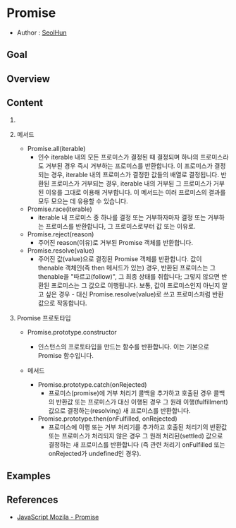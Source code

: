 # Promise
- Author : [SeolHun](https://github.com/Seolhun/)

## Goal

## Overview

## Content
1. 

2. 메서드
	- Promise.all(iterable)
		- 인수 iterable 내의 모든 프로미스가 결정된 때 결정되며 하나의 프로미스라도 거부된 경우 즉시 거부하는 프로미스를 반환합니다. 이 프로미스가 결정되는 경우, iterable 내의 프로미스가 결정한 값들의 배열로 결정됩니다. 반환된 프로미스가 거부되는 경우, iterable 내의 거부된 그 프로미스가 거부된 이유를 그대로 이용해 거부합니다. 이 메서드는 여러 프로미스의 결과를 모두 모으는 데 유용할 수 있습니다.
	- Promise.race(iterable)
		- iterable 내 프로미스 중 하나를 결정 또는 거부하자마자 결정 또는 거부하는 프로미스를 반환합니다, 그 프로미스로부터 값 또는 이유로.
	- Promise.reject(reason)
    	- 주어진 reason(이유)로 거부된 Promise 객체를 반환합니다.
	- Promise.resolve(value)
    	- 주어진 값(value)으로 결정된 Promise 객체를 반환합니다. 값이 thenable 객체인(즉 then 메서드가 있는) 경우, 반환된 프로미스는 그 thenable을 "따르고(follow)", 그 최종 상태를 취합니다; 그렇지 않으면 반환된 프로미스는 그 값으로 이행됩니다. 보통, 값이 프로미스인지 아닌지 알고 싶은 경우 - 대신 Promise.resolve(value)로 쓰고 프로미스처럼 반환값으로 작동합니다. 

3. Promise 프로토타입
	- Promise.prototype.constructor
    	- 인스턴스의 프로토타입을 만드는 함수를 반환합니다. 이는 기본으로 Promise 함수입니다.

	- 메서드
		- Promise.prototype.catch(onRejected)
    		- 프로미스(promise)에 거부 처리기 콜백을 추가하고 호출된 경우 콜백의 반환값 또는 프로미스가 대신 이행된 경우 그 원래 이행(fulfillment)값으로 결정하는(resolving) 새 프로미스를 반환합니다.
		- Promise.prototype.then(onFulfilled, onRejected)
    		- 프로미스에 이행 또는 거부 처리기를 추가하고 호출된 처리기의 반환값 또는 프로미스가 처리되지 않은 경우 그 원래 처리된(settled) 값으로 결정하는 새 프로미스를 반환합니다 (즉 관련 처리기 onFulfilled 또는 onRejected가 undefined인 경우). 

## Examples

## References
- [JavaScript Mozila - Promise](https://developer.mozilla.org/ko/docs/Web/JavaScript/Reference/Global_Objects/Promise)
